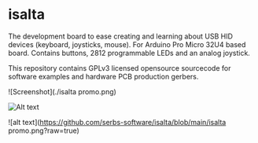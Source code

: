 # isalta
The development board to ease creating and learning about USB HID devices (keyboard, joysticks, mouse). For Arduino Pro Micro 32U4 based board. Contains buttons, 2812 programmable LEDs and an analog joystick.

This repository contains GPLv3 licensed opensource sourcecode for software examples and hardware PCB production gerbers.

![Screenshot](./isalta promo.png)

![Alt text](relative/path/to/img.jpg?raw=true "Title")

![alt text](https://github.com/serbs-software/isalta/blob/main/isalta promo.png?raw=true)
